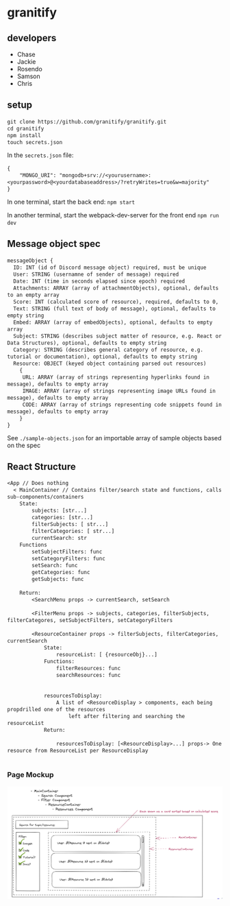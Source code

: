 # granitify
## developers 
- Chase
- Jackie
- Rosendo
- Samson
- Chris

## setup
```
git clone https://github.com/granitify/granitify.git
cd granitify
npm install
touch secrets.json
```

In the `secrets.json` file:
```
{
	"MONGO_URI": "mongodb+srv://<yourusername>:<yourpassword>@<yourdatabaseaddress>/?retryWrites=true&w=majority"
}
```

In one terminal, start the back end:
`npm start`

In another terminal, start the webpack-dev-server for the front end
`npm run dev`



## Message object spec
```
messageObject { 
  ID: INT (id of Discord message object) required, must be unique
  User: STRING (usernamne of sender of message) required
  Date: INT (time in seconds elapsed since epoch) required
  Attachments: ARRAY (array of attachmentObjects), optional, defaults to an empty array
  Score: INT (calculated score of resource), required, defaults to 0,
  Text: STRING (full text of body of message), optional, defaults to empty string
  Embed: ARRAY (array of embedObjects), optional, defaults to empty array
  Subject: STRING (describes subject matter of resource, e.g. React or Data Structures), optional, defaults to empty string
  Category: STRING (describes general category of resource, e.g. tutorial or documentation), optional, defaults to empty string
  Resource: OBJECT (keyed object containing parsed out resources)
    {
     URL: ARRAY (array of strings representing hyperlinks found in message), defaults to empty array
     IMAGE: ARRAY (array of strings representing image URLs found in message), defaults to empty array
     CODE: ARRAY (array of strings representing code snippets found in message), defaults to empty array
    }
}
 ```
See `./sample-objects.json` for an importable array of sample objects based on the spec



## React Structure

```
<App // Does nothing
  < MainContainer // Contains filter/search state and functions, calls sub-components/containers
	State:
		subjects: [str...]
		categories: [str...]
		filterSubjects: [ str...]
		filterCategories: [ str...]
		currentSearch: str
	Functions
		setSubjectFilters: func
		setCategoryFilters: func
		setSearch: func
		getCategories: func
		getSubjects: func
	
	Return: 
		<SearchMenu props -> currentSearch, setSearch
	
		<FilterMenu props -> subjects, categories, filterSubjects, filterCategores, setSubjectFilters, setCategoryFilters
	
		<ResourceContainer props -> filterSubjects, filterCategories, currentSearch
			State:
				resourceList: [ {resourceObj}...]
			Functions:
				filterResources: func
				searchResources: func
		
		
			resourcesToDisplay:
				A list of <ResourceDisplay > components, each being propdrilled one of the resources
					left after filtering and searching the resourceList
			Return:
	
				resourcesToDisplay: [<ResourceDisplay>...] props-> One resource from ResourceList per ResourceDisplay


```

### Page Mockup
![Page Mockup](FrontendModelUpdated.png)
